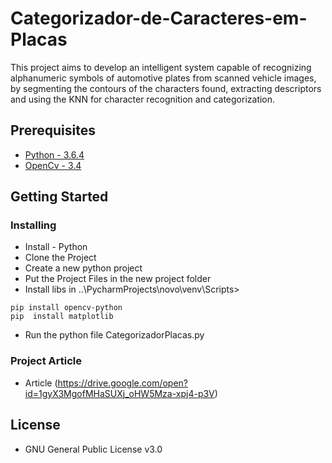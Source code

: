 # Categorizador-de-Caracteres-em-Placas

This project aims to develop an intelligent system capable of recognizing alphanumeric symbols of automotive plates from scanned vehicle images, by segmenting the contours of the characters found, extracting descriptors and using the KNN for character recognition and categorization.

## Prerequisites

* [Python - 3.6.4](https://www.python.org/ftp/python/3.6.4/python-3.6.4.exe)
* [OpenCv - 3.4](https://opencv.org/)

## Getting Started


### Installing

* Install - Python
* Clone the Project 
* Create a new python project  
* Put the Project Files in the new project folder  
* Install libs in ..\PycharmProjects\novo\venv\Scripts>
```
pip install opencv-python
pip  install matplotlib 
```
* Run the python file CategorizadorPlacas.py

### Project Article 

* Article (https://drive.google.com/open?id=1gyX3MgofMHaSUXj_oHW5Mza-xpj4-p3V)

## License

* GNU General Public License v3.0
